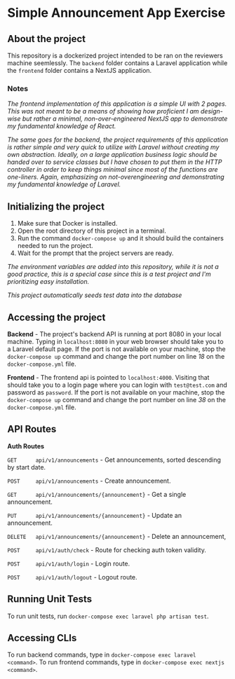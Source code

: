 # Simple Announcement App Exercise

## About the project
This repository is a dockerized project intended to be ran on the reviewers machine seemlessly. The `backend` folder contains a Laravel application while the `frontend` folder contains a NextJS application.

### Notes
_The frontend implementation of this application is a simple UI with 2 pages. This was not meant to be a means of showing how proficient I am design-wise but rather a minimal, non-over-engineered NextJS app to demonstrate my fundamental knowledge of React._

_The same goes for the backend, the project requirements of this application is rather simple and very quick to utilize with Laravel without creating my own abstraction. Ideally, on a large application business logic should be handed over to service classes but I have chosen to put them in the HTTP controller in order to keep things minimal since most of the functions are one-liners. Again, emphasizing on not-overengineering and demonstrating my fundamental knowledge of Laravel._

## Initializing the project
1. Make sure that Docker is installed.
2. Open the root directory of this project in a terminal.
3. Run the command `docker-compose up` and it should build the containers needed to run the project.
4. Wait for the prompt that the project servers are ready.

_The environment variables are added into this repository, while it is not a good practice, this is a special case since this is a test project and I'm prioritizing easy installation._

_This project automatically seeds test data into the database_

## Accessing the project
**Backend** - The project's backend API is running at port 8080 in your local machine. Typing in `localhost:8080` in your web browser should take you to a Laravel default page. If the port is not available on your machine, stop the `docker-compose up` command and change the port number on line _18_ on the `docker-compose.yml` file.

**Frontend** - The frontend api is pointed to `localhost:4000`. Visiting that should take you to a login page where you can login with `test@test.com` and password as `password`. If the port is not available on your machine, stop the `docker-compose up` command and change the port number on line _38_ on the `docker-compose.yml` file.

## API Routes

**Auth Routes**

`GET      api/v1/announcements` - Get announcements, sorted descending by start date.

`POST     api/v1/announcements` - Create announcement.

`GET      api/v1/announcements/{announcement}` - Get a single announcement.

`PUT      api/v1/announcements/{announcement}` - Update an announcement.

`DELETE   api/v1/announcements/{announcement}` - Delete an announcement,

`POST     api/v1/auth/check` - Route for checking auth token validity.

`POST     api/v1/auth/login` - Login route.

`POST     api/v1/auth/logout` - Logout route.

## Running Unit Tests
To run unit tests, run `docker-compose exec laravel php artisan test`.

## Accessing CLIs
To run backend commands, type in `docker-compose exec laravel <command>`.
To run frontend commands, type in `docker-compose exec nextjs <command>`.